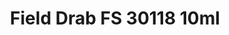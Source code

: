 ---
layout: product
title: "Field Drab FS 30118  10ml"
price: "330" 
desc: "Acrylic Laquer 10mL"
img_path: "/assets/img/RC085.webp"
brand: "AK "
available: false
special_offer: false
new: false
soon: false
cat: "020000"
subcat: "020200"
subsubcat: "020201"
sifra: "RC085"
popular: false
spec: false
---